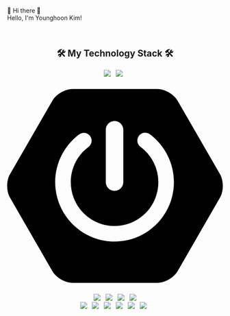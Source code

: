 👋 Hi there 👋 <br>
Hello, I'm Younghoon Kim! <br>


<br>
<h2 align="center">🛠 My Technology Stack 🛠</h2>

<p align="center">
 <img src="https://img.shields.io/badge/Java-007396?style=flat-square&logo=Java&logoColor=white"/></a> &nbsp
<img src="https://img.shields.io/badge/SpringFramework-6DB33F?style=flat-square&logo=Spring&logoColor=white"/></a> &nbsp
<svg role="img" viewBox="0 0 24 24" xmlns="http://www.w3.org/2000/svg"><title>Spring Boot</title><path d="m23.693 10.7058-4.73-8.1844c-.4094-.7106-1.4166-1.2942-2.2402-1.2942H7.2725c-.819 0-1.8308.5836-2.2402 1.2942L.307 10.7058c-.4095.7106-.4095 1.873 0 2.5837l4.7252 8.189c.4094.7107 1.4166 1.2943 2.2402 1.2943h9.455c.819 0 1.826-.5836 2.2402-1.2942l4.7252-8.189c.4095-.7107.4095-1.8732 0-2.5838zM10.9763 5.7547c0-.5365.4377-.9742.9742-.9742s.9742.4377.9742.9742v5.8217c0 .5366-.4377.9742-.9742.9742s-.9742-.4376-.9742-.9742zm.9742 12.4294c-3.6427 0-6.6077-2.965-6.6077-6.6077.0047-2.0896.993-4.0521 2.6685-5.304a.8657.8657 0 0 1 1.2142.1788.8657.8657 0 0 1-.1788 1.2143c-2.1602 1.6048-2.612 4.6592-1.0072 6.8194 1.6049 2.1603 4.6593 2.612 6.8195 1.0072 1.2378-.9177 1.9673-2.372 1.9673-3.9157a4.8972 4.8972 0 0 0-1.9861-3.925c-.386-.2824-.466-.8284-.1836-1.2143.2824-.386.8283-.466 1.2143-.1835 1.6895 1.2471 2.6826 3.2238 2.6873 5.3228 0 3.6474-2.965 6.6077-6.6077 6.6077z"/></svg>
<img src="https://img.shields.io/badge/Oracle-F80000?style=flat-square&logo=Oracle&logoColor=white"/></a> &nbsp
<img src="https://img.shields.io/badge/HTML5-E34F26?style=flat-square&logo=HTML5&logoColor=white"/></a> &nbsp
<img src="https://img.shields.io/badge/CSS3-1572B6?style=flat-square&logo=CSS3&logoColor=white"/></a> &nbsp
<img src="https://img.shields.io/badge/JavaScript-F7DF1E?style=flat-square&logo=JavaScript&logoColor=white"/></a> <br>
<img src="https://img.shields.io/badge/jQuery-0769AD?style=flat-square&logo=jQuery&logoColor=white"/></a> &nbsp
<img src="https://img.shields.io/badge/Apache Tomcat-F8DC75?style=flat-square&logo=ApacheTomcat&logoColor=white"/></a> &nbsp
<img src="https://img.shields.io/badge/AWS-232F3E?style=flat-square&logo=AmazonAWS&logoColor=white"/></a> &nbsp
<img src="https://img.shields.io/badge/Ajax-blue"/></a> &nbsp
<img src="https://img.shields.io/badge/Mybatis-black"/></a> &nbsp 
<img src="https://img.shields.io/badge/Import api-informational"/></a> &nbsp
<!-- <img src="https://img.shields.io/badge/AWS-232F3E?style=flat-square&logo=AmazonAWS&logoColor=white"/></a> &nbsp
<img src="https://img.shields.io/badge/Android-3DDC84?style=flat-square&logo=Android&logoColor=white"/></a> &nbsp 
<img src="https://img.shields.io/badge/Amazon AWS-232F3E?style=flat-square&logo=Amazon%20AWS&logoColor=white"/></a> &nbsp </p>
<img src="https://img.shields.io/badge/React-61DAFB?style=flat-square&logo=React&logoColor=white"/></a> &nbsp -->
 
 
 
<!--
**YOUNGHOON95/YOUNGHOON95** is a ✨ _special_ ✨ repository because its `README.md` (this file) appears on your GitHub profile.

Here are some ideas to get you started:

- 🔭 I’m currently working on ...
- 🌱 I’m currently learning ...
- 👯 I’m looking to collaborate on ...
- 🤔 I’m looking for help with ...
- 💬 Ask me about ...
- 📫 How to reach me: ...
- 😄 Pronouns: ...
- ⚡ Fun fact: ...
-->
